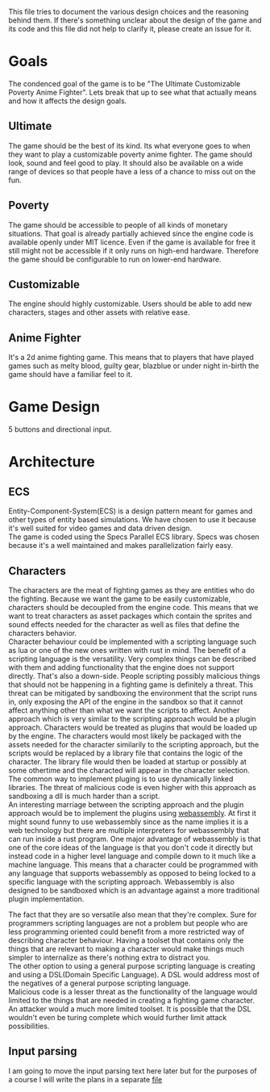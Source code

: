 This file tries to document the various design choices and the reasoning behind them. If there's something unclear about the design of the game and its code and this file did not help to clarify it, please create an issue for it.

Goals
=====

The condenced goal of the game is to be "The Ultimate Customizable Poverty Anime Fighter". Lets break that up to see what that actually means and how it affects the design goals.

## Ultimate

The game should be the best of its kind. Its what everyone goes to when they want to play a customizable poverty anime fighter. The game should look, sound and feel good to play. It should also be available on a wide range of devices so that people have a less of a chance to miss out on the fun.

## Poverty

The game should be accessible to people of all kinds of monetary situations. That goal is already partially achieved since the engine code is available openly under MIT licence. Even if the game is available for free it still might not be accessible if it only runs on high-end hardware. Therefore the game should be configurable to run on lower-end hardware.

## Customizable
The engine should highly customizable. Users should be able to add new characters, stages and other assets with relative ease.

## Anime Fighter

It's a 2d anime fighting game. This means that to players that have played games such as melty blood, guilty gear, blazblue or under night in-birth the game should have a familiar feel to it.

Game Design
===========

5 buttons and directional input.

Architecture
============

## ECS

Entity-Component-System(ECS) is a design pattern meant for games and other types of entity based simulations. We have chosen to use it because it's well suited for video games and data driven design.    
The game is coded using the Specs Parallel ECS library. Specs was chosen because it's a well maintained and makes parallelization fairly easy.

## Characters
The characters are the meat of fighting games as they are entities who do the fighting. Because we want the game to be easily customizable, characters should be decoupled from the engine code. This means that we want to treat characters as asset packages which contain the sprites and sound effects needed for the character as well as files that define the characters behavior.    
Character behaviour could be implemented with a scripting language such as lua or one of the new ones written with rust in mind. The benefit of a scripting language is the versatility. Very complex things can be described with them and adding functionality that the engine does not support directly.
That's also a down-side. People scripting possibly malicious things that should not be happening in a fighting game is definitely a threat. This threat can be mitigated by sandboxing the environment that the script runs in, only exposing the API of the engine in the sandbox so that it cannot affect anything other than what we want the scripts to affect.
Another approach which is very similar to the scripting approach would be a plugin approach. Characters would be treated as plugins that would be loaded up by the engine. The characters would most likely be packaged with the assets needed for the character similarily to the scripting approach, but the scripts would be replaced by a library file that contains the logic of the character. The library file would then be loaded at startup or possibly at some othertime and the characted will appear in the character selection. The common way to implement pluging is to use dynamically linked libraries. The threat of malicious code is even higher with this approach as sandboxing a dll is much harder than a script.    
An interesting marriage between the scripting approach and the plugin approach would be to implement the plugins using [webassembly](https://webassembly.org/). At first it might sound funny to use webassembly since as the name implies it is a web technology but there are multiple interpreters for webassembly that can run inside a rust program. One major advantage of webassembly is that one of the core ideas of the language is that you don't code it directly but instead code in a higher level language and compile down to it much like a machine language. This means that a character could be programmed with any language that supports webassembly as opposed to being locked to a specific language with the scripting approach. Webassembly is also designed to be sandboxed which is an advantage against a more traditional plugin implementation.    
    
The fact that they are so versatile also mean that they're complex. Sure for programmers scripting languages are not a problem but people who are less programming oriented could benefit from a more restricted way of describing character behaviour. Having a toolset that contains only the things that are relevant to making a character would make things much simpler to internalize as there's nothing extra to distract you.    
The other option to using a general purpose scripting language is creating and using a DSL(Domain Specific Language). A DSL would address most of the negatives of a general purpose scripting language.    
Malicious code is a lesser threat as the functionality of the language would limited to the things that are needed in creating a fighting game character. An attacker would a much more limited toolset. It is possible that the DSL wouldn't even be turing complete which would further limit attack possibilities.    


## Input parsing

I am going to move the input parsing text here later but for the purposes of a course I will write the plans in a separate [file](input.md)